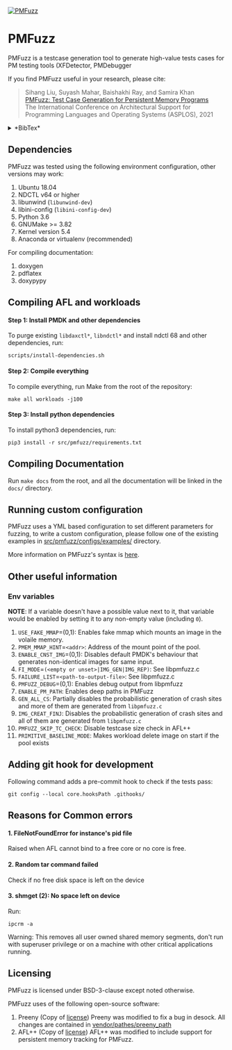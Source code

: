 [![PMFuzz](https://github.com/Systems-ShiftLab/pmfuzz/actions/workflows/python-app.yml/badge.svg)](https://github.com/Systems-ShiftLab/pmfuzz/actions/workflows/python-app.yml)

# PMFuzz

PMFuzz is a testcase generation tool to generate high-value tests cases for PM testing tools (XFDetector, PMDebugger

If you find PMFuzz useful in your research, please cite:

> Sihang Liu, Suyash Mahar, Baishakhi Ray, and Samira Khan  
> [PMFuzz: Test Case Generation for Persistent Memory Programs](https://www.cs.virginia.edu/~smk9u/Liu_PMFuzz_ASPLOS21.pdf)  
> The International Conference on Architectural Support for Programming Languages and Operating Systems (ASPLOS), 2021


<details><summary>*BibTex*</summary>
<p>

```
@inproceedings{liu2021pmfuzz,
  title={PMFuzz: Test Case Generation for Persistent Memory Programs},
  author={Liu, Sihang and Mahar, Suyash and Ray, Baishakhi and Khan, Samira},
  booktitle={Proceedings of the Twenty-sixth International Conference on Architectural Support for Programming Languages and Operating Systems},
  year={2021}
}
```

</p>
</details>

## Dependencies
PMFuzz was tested using the following environment configuration, other versions may work:  
1. Ubuntu 18.04
2. NDCTL v64 or higher
3. libunwind (`libunwind-dev`)
4. libini-config (`libini-config-dev`)
5. Python 3.6
6. GNUMake >= 3.82
7. Kernel version 5.4
8. Anaconda or virtualenv (recommended)

For compiling documentation:  
1. doxygen
2. pdflatex
3. doxypypy

## Compiling AFL and workloads
#### Step 1: Install PMDK and other dependencies
To purge existing `libdaxctl*`, `libndctl*` and install ndctl 68 and other dependencies, run:
``` shell
scripts/install-dependencies.sh
```

#### Step 2: Compile everything
To compile everything, run Make from the root of the repository:

```
make all workloads -j100
```

#### Step 3: Install python dependencies
To install python3 dependencies, run:
```shell
pip3 install -r src/pmfuzz/requirements.txt
```

## Compiling Documentation
Run `make docs` from the root, and all the documentation will be
linked in the `docs/` directory.

## Running custom configuration
PMFuzz uses a YML based configuration to set different parameters for
fuzzing, to write a custom configuration, please follow one of the
existing examples in [src/pmfuzz/configs/examples/][config_examples]
directory.

More information on PMFuzz's syntax is [here][1].

## Other useful information
### Env variables
**NOTE**: If a variable doesn't have a possible value next to it, that variable would be enabled by setting
it to any non-empty value (including `0`).  
1. `USE_FAKE_MMAP`=(0,1): Enables fake mmap which mounts an image in the volaile memory.
2. `PMEM_MMAP_HINT`=`<addr>`: Address of the mount point of the pool.
3. `ENABLE_CNST_IMG`=(0,1): Disables default PMDK's behaviour that generates non-identical images for same input.
4. `FI_MODE`=`(<empty or unset>|IMG_GEN|IMG_REP)`: See libpmfuzz.c
5. `FAILURE_LIST`=`<path-to-output-file>`: See libpmfuzz.c
6. `PMFUZZ_DEBUG`=(0,1): Enables debug output from libpmfuzz
6. `ENABLE_PM_PATH`: Enables deep paths in PMFuzz
7. `GEN_ALL_CS`: Partially disables the probabilistic generation of crash sites and more of them are generated from `libpmfuzz.c`
8. `IMG_CREAT_FINJ`: Disables the probabilistic generation of crash sites and all of them are generated from `libpmfuzz.c`
9. `PMFUZZ_SKIP_TC_CHECK`: Disable testcase size check in AFL++
10. `PRIMITIVE_BASELINE_MODE`: Makes workload delete image on start if the pool exists

## Adding git hook for development
Following command adds a pre-commit hook to check if the tests pass:

``` shell
git config --local core.hooksPath .githooks/
```

## Reasons for Common errors
#### 1. FileNotFoundError for instance's pid file
Raised when AFL cannot bind to a free core or no core is free.
#### 2. Random tar command failed
Check if no free disk space is left on the device
#### 3. shmget (2): No space left on device
Run:
```
ipcrm -a
```

Warning: This removes all user owned shared memory segments, don't run
with superuser privilege or on a machine with other critical
applications running.


## Licensing
PMFuzz is licensed under BSD-3-clause except noted otherwise.

PMFuzz uses of the following open-source software:
1. Preeny (Copy of
   [license](https://github.com/zardus/preeny/blob/ef63823020f373b3729a14ee4106b45eefa3271c/LICENSE))
   Preeny was modified to fix a bug in desock. All changes are
   contained in
   [vendor/pathes/preeny_path](vendor/patches/preeny.git_patch)
2. AFL++ (Copy of [license](vendor/AFLplusplus-2.63c/LICENSE)) AFL++ was modified to include support for
   persistent memory tracking for PMFuzz.

[config_examples]: src/pmfuzz/configs/examples/
[pmfuzz-fuzz.py]: src/pmfuzz/pmfuzz-fuzz.py
[1]: src/pmfuzz/README.md
